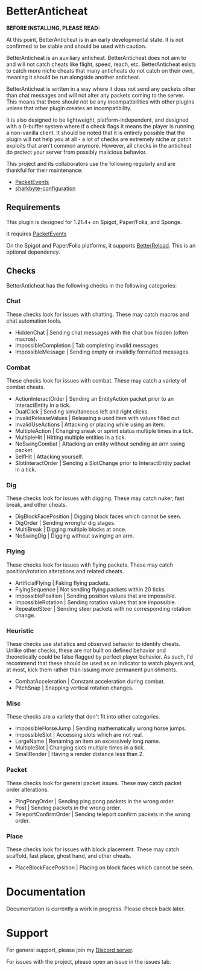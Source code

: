 # BetterAnticheat

**BEFORE INSTALLING, PLEASE READ:** 

At this point, BetterAnticheat is in an early developmental state. It is not confirmed to be stable and should be used
with caution.

BetterAnticheat is an auxiliary anticheat. BetterAnticheat does not aim to and will not catch cheats like flight, speed,
reach, etc. BetterAnticheat exists to catch more niche cheats that many anticheats do not catch on their own, meaning it
should be run alongside another anticheat.

BetterAnticheat is written in a way where it does not send any packets other than chat messages and will not alter any
packets coming to the server. This means that there should not be any incompatibilities with other plugins unless that
other plugin creates an incompatibility.

It is also designed to be lightweight, platform-independent, and designed with a 0-buffer system where if a check flags
it means the player is running a non-vanilla client. It should be noted that it is entirely possible that the plugin
will not help you at all - a lot of checks are extremely niche or patch exploits that aren't common anymore. However,
all checks in the anticheat do protect your server from possibly malicious behavior.

This project and its collaborators use the following regularly and are thankful for their maintenance:
- [PacketEvents](https://github.com/retrooper/packetevents)
- [sharkbyte-configuration](https://github.com/amnoah/sharkbyte-configuration)

## Requirements

This plugin is designed for 1.21.4+ on Spigot, Paper/Folia, and Sponge.

It requires [PacketEvents](https://github.com/retrooper/packetevents)

On the Spigot and Paper/Folia platforms, it supports [BetterReload](https://modrinth.com/plugin/betterreload). This is an optional dependency.

## Checks

BetterAnticheat has the following checks in the following categories:

### Chat

These checks look for issues with chatting. These may catch macros and chat automation tools.

- HiddenChat | Sending chat messages with the chat box hidden (often macros).
- ImpossibleCompletion | Tab completing invalid messages.
- ImpossibleMessage | Sending empty or invalidly formatted messages.

### Combat

These checks look for issues with combat. These may catch a variety of combat cheats.

- ActionInteractOrder | Sending an EntityAction packet prior to an InteractEntity in a tick.
- DualClick | Sending simultaneous left and right clicks.
- InvalidReleaseValues | Releasing a used item with values filled out.
- InvalidUseActions | Attacking or placing while using an item.
- MultipleAction | Changing sneak or sprint status multiple times in a tick.
- MultipleHit | Hitting multiple entities in a tick.
- NoSwingCombat | Attacking an entity without sending an arm swing packet.
- SelfHit | Attacking yourself.
- SlotInteractOrder | Sending a SlotChange prior to InteractEntity packet in a tick.

### Dig

These checks look for issues with digging. These may catch nuker, fast break, and other cheats.

- DigBlockFacePosition | Digging block faces which cannot be seen.
- DigOrder | Sending wrongful dig stages.
- MultiBreak | Digging multiple blocks at once.
- NoSwingDig | Digging without swinging an arm.

### Flying

These checks look for issues with flying packets. These may catch position/rotation alterations and related cheats.

- ArtificialFlying | Faking flying packets.
- FlyingSequence | Not sending flying packets within 20 ticks.
- ImpossiblePosition | Sending position values that are impossible.
- ImpossibleRotation | Sending rotation values that are impossible.
- RepeatedSteer | Sending steer packets with no corresponding rotation change.

### Heuristic

These checks use statistics and observed behavior to identify cheats. Unlike other checks, these are not built on
defined behavior and theoretically could be false flagged by perfect player behavior. As such, I'd recommend that these 
should be used as an indicator to watch players and, at most, kick them rather than issuing more permanent punishments.

- CombatAcceleration | Constant acceleration during combat.
- PitchSnap | Snapping vertical rotation changes.

### Misc

These checks are a variety that don't fit into other categories.

- ImpossibleHorseJump | Sending mathematically wrong horse jumps.
- ImpossibleSlot | Accessing slots which are not real.
- LargeName | Renaming an item an excessively long name.
- MultipleSlot | Changing slots multiple times in a tick.
- SmallRender | Having a render distance less than 2.

### Packet

These checks look for general packet issues. These may catch packet order alterations.

- PingPongOrder | Sending ping pong packets in the wrong order.
- Post | Sending packets in the wrong order.
- TeleportConfirmOrder | Sending teleport confirm packets in the wrong order.

### Place

These checks look for issues with block placement. These may catch scaffold, fast place, ghost hand, and other cheats.

- PlaceBlockFacePosition | Placing on block faces which cannot be seen.

# Documentation

Documentation is currently a work in progress. Please check back later.

# Support

For general support, please join my [Discord server](https://discord.gg/ey9uTg3hcy).

For issues with the project, please open an issue in the issues tab.